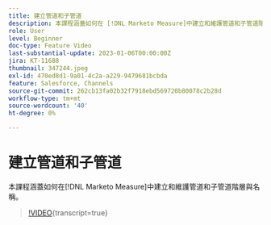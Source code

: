 ```yaml
---
title: 建立管道和子管道
description: 本課程涵蓋如何在 [!DNL Marketo Measure]中建立和維護管道和子管道階層與名稱。
role: User
level: Beginner
doc-type: Feature Video
last-substantial-update: 2023-01-06T00:00:00Z
jira: KT-11688
thumbnail: 347244.jpeg
exl-id: 470ed8d1-9a01-4c2a-a229-9479681bcbda
feature: Salesforce, Channels
source-git-commit: 262cb13fa02b32f7918ebd569720b80078c2b28d
workflow-type: tm+mt
source-wordcount: '40'
ht-degree: 0%

---
```


# 建立管道和子管道

本課程涵蓋如何在[!DNL Marketo Measure]中建立和維護管道和子管道階層與名稱。

>[!VIDEO](https://video.tv.adobe.com/v/347244/?learn=on){transcript=true}
